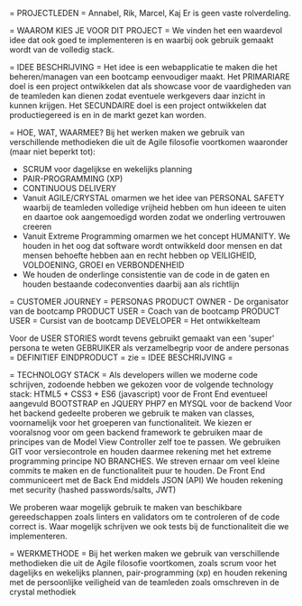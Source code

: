 
= PROJECTLEDEN =
Annabel, Rik, Marcel, Kaj
Er is geen vaste rolverdeling.

= WAAROM KIES JE VOOR DIT PROJECT =
We vinden het een waardevol idee dat ook goed te implementeren is en waarbij ook gebruik gemaakt wordt van de volledig stack.

= IDEE BESCHRIJVING =
Het idee is een webapplicatie te maken die het beheren/managen van een bootcamp eenvoudiger maakt.
Het PRIMARIARE doel is een project ontwikkelen dat als showcase voor de vaardigheden van de teamleden kan dienen zodat eventuele werkgevers daar inzicht in kunnen krijgen.
Het SECUNDAIRE doel is een project ontwikkelen dat productiegereed is en in de markt gezet kan worden.

= HOE, WAT, WAARMEE?
Bij het werken maken we gebruik van verschillende methodieken die uit de Agile filosofie voortkomen waaronder (maar niet beperkt tot):
* SCRUM voor dagelijkse en wekelijks planning
* PAIR-PROGRAMMING (XP)
* CONTINUOUS DELIVERY
* Vanuit AGILE/CRYSTAL omarmen we het idee van PERSONAL SAFETY waarbij de teamleden volledige vrijheid hebben om hun ideeen te uiten en daartoe ook aangemoedigd worden zodat we onderling vertrouwen creeren
* Vanuit Extreme Programming omarmen we het concept HUMANITY. We houden in het oog dat software wordt ontwikkeld door mensen en dat mensen behoefte hebben aan en recht hebben op VEILIGHEID, VOLDOENING, GROEI en VERBONDENHEID
* We houden de onderlinge consistentie van de code in de gaten en houden bestaande codeconventies daarbij aan als richtlijn

= CUSTOMER JOURNEY = 
PERSONAS
PRODUCT OWNER - De organisator van de bootcamp
PRODUCT USER = Coach van de bootcamp
PRODUCT USER = Cursist van de bootcamp
DEVELOPER = Het ontwikkelteam

Voor de USER STORIES wordt tevens gebruikt gemaakt van een 'super' persona te weten GEBRUIKER als verzamelbegrip voor de andere personas
= DEFINITIEF EINDPRODUCT =
zie = IDEE BESCHRIJVING =

= TECHNOLOGY STACK =
Als developers willen we moderne code schrijven, zodoende hebben we gekozen voor de volgende technology stack:
HTML5 + CSS3 + ES6 (javascript) voor de Front End eventueel aangevuld BOOTSTRAP en JQUERY
PHP7 en MYSQL voor de backend
Voor het backend gedeelte proberen we gebruik te maken van classes, voornamelijk voor het groeperen van functionaliteit.
We kiezen er vooralsnog voor om geen backend framework te gebruiken maar de principes van de Model View Controller zelf toe te passen.
We gebruiken GIT voor versiecontrole en houden daarmee rekening met het extreme programming principe NO BRANCHES. We streven ernaar om veel kleine commits te maken en de functionaliteit puur te houden.
De Front End communiceert met de Back End middels JSON (API)
We houden rekening met security (hashed passwords/salts, JWT)

We proberen waar mogelijk gebruik te maken van beschikbare gereedschappen zoals linters en validators om te controleren of de code correct is. Waar mogelijk schrijven we ook tests bij de functionaliteit die we implementeren.

= WERKMETHODE =
Bij het werken maken we gebruik van verschillende methodieken die uit de Agile filosofie voortkomen, zoals scrum voor het dagelijks en wekelijks plannen, pair-programming (xp) en houden rekening met de persoonlijke veiligheid van de teamleden zoals omschreven in de crystal methodiek